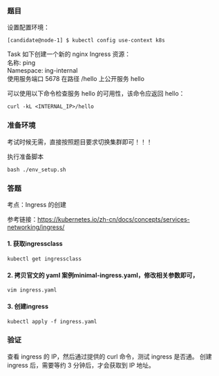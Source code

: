 ### 题目

设置配置环境：

    [candidate@node-1] $ kubectl config use-context k8s

Task
如下创建一个新的 nginx Ingress 资源：      
名称: ping        
Namespace: ing-internal     
使用服务端口 5678 在路径 /hello 上公开服务 hello

可以使用以下命令检查服务 hello 的可用性，该命令应返回 hello：

    curl -kL <INTERNAL_IP>/hello

### 准备环境

考试时候无需，直接按照题目要求切换集群即可！！！

执行准备脚本

    bash ./env_setup.sh

### 答题

考点：Ingress 的创建

参考链接：https://kubernetes.io/zh-cn/docs/concepts/services-networking/ingress/

#### 1. 获取ingressclass

    kubectl get ingressclass

#### 2. 拷贝官文的 yaml 案例minimal-ingress.yaml，修改相关参数即可，

    vim ingress.yaml

#### 3. 创建ingress

    kubectl apply -f ingress.yaml

### 验证

查看 ingress 的 IP，然后通过提供的 curl 命令，测试 ingress 是否通。
创建 ingress 后，需要等约 3 分钟后，才会获取到 IP 地址。